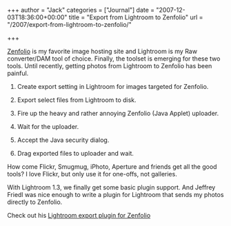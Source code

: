 +++
author = "Jack"
categories = ["Journal"]
date = "2007-12-03T18:36:00+00:00"
title = "Export from Lightroom to Zenfolio"
url = "/2007/export-from-lightroom-to-zenfolio/"

+++

[Zenfolio][1] is my favorite image hosting site and Lightroom is my Raw converter/DAM tool of choice. Finally, the toolset is emerging for these two tools. Until recently, getting photos from Lightroom to Zenfolio has been painful. 

1. Create export setting in Lightroom for images targeted for Zenfolio.
  

  
2. Export select files from Lightroom to disk.
  

  
3. Fire up the heavy and rather annoying Zenfolio (Java Applet) uploader.
  

  
4. Wait for the uploader.
  

  
5. Accept the Java security dialog.
  

  
6. Drag exported files to uploader and wait. 

How come Flickr, Smugmug, iPhoto, Aperture and friends get all the good tools? I love Flickr, but only use it for one-offs, not galleries. 

With Lightroom 1.3, we finally get some basic plugin support. And Jeffrey Friedl was nice enough to write a plugin for Lightroom that sends my photos directly to Zenfolio. 

Check out his [Lightroom export plugin for Zenfolio][2]

 [1]: http://www.zenfolio.com/
 [2]: http://regex.info/blog/photo-tech/lightroom-zenfolio/